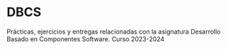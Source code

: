# DBCS
Prácticas, ejercicios y entregas relacionadas con la asignatura Desarrollo Basado en Componentes Software. Curso 2023-2024
